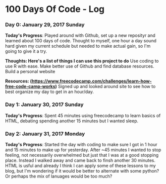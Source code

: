 # 100 Days Of Code - Log

### Day 0: January 29, 2017 Sunday

**Today's Progress**: Played around with Github, set up a new reposityr and learned about 100 days of code. Thought to myself, one hour a day sound hard given my current schedule but needed to make actual gain, so I'm going to give it a try.

**Thoughts: Here's a list of things I can use this project to do** 
Use coding to use R with ease. 
Make better use of Github and find database resources.
Build a personal website

**Resources: (https://www.freecodecamp.com/challenges/learn-how-free-code-camp-works)**
Signed up and looked around site to see how to best organize my day to get in an hour/day.

### Day 1: January 30, 2017 Sunday

**Today's Progress**: Spent 45 minutes using freecodecamp to learn basics of HTML, debating spending another 15 minutes but I wanted sleep.

### Day 2: January 31, 2017 Monday

**Today's Progress**: Started the day with coding to make sure I got in 1 hour and 15 minutes to make up for yesterday. After ~45 minutes I wanted to stop feeling, not necessarily overwhelmed but just that I was at a good stopping place. Instead I walked away and came back to finsh another 30 minutes. HTML is usful and already I think I can apply some of these lessons to my blog, but I'm wondering if it would be better to alternate with some python? Or perhaps the mix of lanuages would be too much? 


